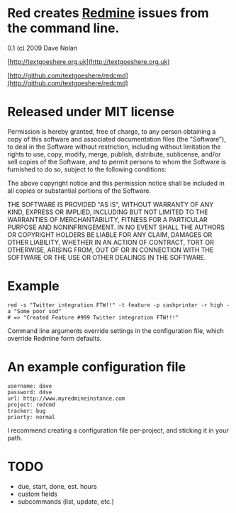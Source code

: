 Red creates [Redmine](http://www.redmine.org/) issues from the command line.
============================================================================

0.1 (c) 2009 Dave Nolan

[http://textgoeshere.org.uk](http://textgoeshere.org.uk)

[http://github.com/textgoeshere/redcmd](http://github.com/textgoeshere/redcmd)

Released under MIT license
==========================

Permission is hereby granted, free of charge, to any person obtaining
a copy of this software and associated documentation files (the
"Software"), to deal in the Software without restriction, including
without limitation the rights to use, copy, modify, merge, publish,
distribute, sublicense, and/or sell copies of the Software, and to
permit persons to whom the Software is furnished to do so, subject to
the following conditions:

The above copyright notice and this permission notice shall be
included in all copies or substantial portions of the Software.

THE SOFTWARE IS PROVIDED "AS IS", WITHOUT WARRANTY OF ANY KIND,
EXPRESS OR IMPLIED, INCLUDING BUT NOT LIMITED TO THE WARRANTIES OF
MERCHANTABILITY, FITNESS FOR A PARTICULAR PURPOSE AND
NONINFRINGEMENT. IN NO EVENT SHALL THE AUTHORS OR COPYRIGHT HOLDERS BE
LIABLE FOR ANY CLAIM, DAMAGES OR OTHER LIABILITY, WHETHER IN AN ACTION
OF CONTRACT, TORT OR OTHERWISE, ARISING FROM, OUT OF OR IN CONNECTION
WITH THE SOFTWARE OR THE USE OR OTHER DEALINGS IN THE SOFTWARE.

Example
=======

    red -s "Twitter integration FTW!!" -t feature -p cashprinter -r high -a "Some poor sod"
    # => "Created Feature #999 Twitter integration FTW!!!"

Command line arguments override settings in the configuration file, which override Redmine form defaults.

An example configuration file
=============================

    username: dave
    password: d4ve
    url: http://www.myredmineinstance.com
    project: redcmd
    tracker: bug
    priorty: normal   

I recommend creating a configuration file per-project, and sticking it in your path.

TODO
====

* due, start, done, est. hours
* custom fields
* subcommands (list, update, etc.)
